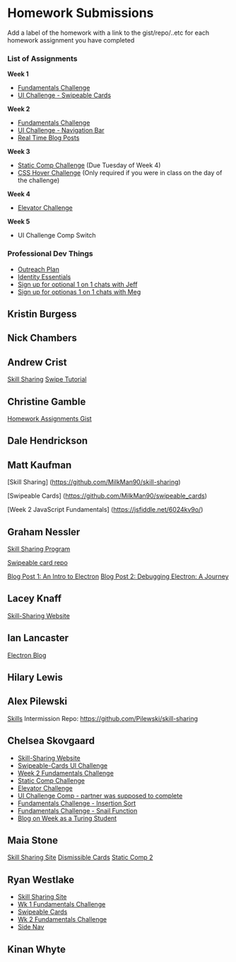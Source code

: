 # Homework Submissions

Add a label of the homework with a link to the gist/repo/..etc for each homework assignment you have completed

### List of Assignments

**Week 1**

- [Fundamentals Challenge](https://jsbin.com/niweqoleno/edit?js,output)
- [UI Challenge - Swipeable Cards](https://www.youtube.com/watch?v=rBSY7BOYRo4)

**Week 2**

- [Fundamentals Challenge](https://gist.github.com/brittanystoroz/1e8183fec2dfd55e6a7c21ce5dc20ff3)
- [UI Challenge - Navigation Bar](https://www.youtube.com/watch?v=e5CXg1sjTqQ)
- [Real Time Blog Posts](http://frontend.turing.io/projects/real-time.html)

**Week 3**

- [Static Comp Challenge](http://frontend.turing.io/projects/m4-static-comp-2.html) (Due Tuesday of Week 4)
- [CSS Hover Challenge](https://gist.github.com/brittanystoroz/3d69cc8c5eb51e5a1b926f217a1455c2) (Only required if you were in class on the day of the challenge)

**Week 4**

- [Elevator Challenge](https://github.com/turingschool-examples/elevator_challenge)

**Week 5**

- UI Challenge Comp Switch

### Professional Dev Things

- [Outreach Plan](http://backend.turing.io/professional_development/module_four/outreach_plan)
- [Identity Essentials](http://backend.turing.io/professional_development/module_one/identity_essentials)
- [Sign up for optional 1 on 1 chats with Jeff](https://jeff-jobs-hours.youcanbook.me/index.jsp)
- [Sign up for optionas 1 on 1 chats with Meg](https://megstew.youcanbook.me)

## Kristin Burgess

## Nick Chambers

## Andrew Crist

[Skill Sharing](https://github.com/andrewLcrist/skill-sharing)
[Swipe Tutorial](https://github.com/andrewLcrist/swipe-tutorial)

## Christine Gamble
[Homework Assignments Gist](https://gist.github.com/ccgamble/6366ce85d29b1eed66d5583451fd1723)

## Dale Hendrickson

## Matt Kaufman


[Skill Sharing] (https://github.com/MilkMan90/skill-sharing)

[Swipeable Cards] (https://github.com/MilkMan90/swipeable_cards)

[Week 2 JavaScript Fundamentals] (https://jsfiddle.net/6024kv9o/)

## Graham Nessler
[Skill Sharing Program](https://github.com/gness1804/mini-project-ejs)

[Swipeable card repo](https://github.com/gness1804/swipeable-cards)

[Blog Post 1: An Intro to Electron](https://medium.com/@gness1804/fired-up-an-introduction-to-electron-9d1f2c91f513#.yhcpin182)
[Blog Post 2: Debugging Electron: A Journey](https://medium.com/@gness1804/debugging-electron-a-journey-e4e01ea481fb#.8g2cagnnm)

## Lacey Knaff
[Skill-Sharing Website](https://github.com/lrknaff/skill-sharing-website)

## Ian Lancaster
[Electron Blog](https://medium.com/@ianlancaster/so-your-npm-module-is-broken-time-to-find-a-different-one-right-wrong-a58948c59309#.9rhfuohq8)

## Hilary Lewis

## Alex Pilewski
[Skills](https://www.youtube.com/watch?v=8KgtGs1ny0k)
Intermission Repo: https://github.com/Pilewski/skill-sharing

## Chelsea Skovgaard
- [Skill-Sharing Website](https://github.com/ChelseaSkovgaard/skillsharing-nodejs)
- [Swipeable-Cards UI Challenge](https://github.com/ChelseaSkovgaard/swipeable-cards)
- [Week 2 Fundamentals Challenge](https://gist.github.com/ChelseaSkovgaard/dc85e6c0ce35cd5061f3f4a556380e27)
- [Static Comp Challenge](https://github.com/ChelseaSkovgaard/cs-comp-challenge-1)
- [Elevator Challenge](https://github.com/ChelseaSkovgaard/elevator_challenge)
- [UI Challenge Comp - partner was supposed to complete](https://github.com/ChelseaSkovgaard/ux-comp)
- [Fundamentals Challenge - Insertion Sort](http://codepen.io/chelseaskovgaard/pen/MJqLGb)
- [Fundamentals Challenge - Snail Function](http://codepen.io/chelseaskovgaard/pen/aJoEyb)
- [Blog on Week as a Turing Student](https://medium.com/@chelseaskovgaard/a-week-in-the-life-of-a-bootcamp-student-at-turing-fbf7fc428cf6#.43pwdpdfj)

## Maia Stone
[Skill Sharing Site](https://github.com/maiastone/skill-sharing-site)
[Dismissible Cards](https://github.com/maiastone/dismissible-cards)
[Static Comp 2](https://maiastone.github.io/static-comp-2/)

## Ryan Westlake
- [Skill Sharing Site](https://github.com/rcwestlake/skill-sharing-site)
- [Wk 1 Fundamentals Challenge](http://g.recordit.co/fSspoDbxht.gif)
- [Swipeable Cards](https://github.com/rcwestlake/ui-design-challenges/tree/master/swipeable-cards)
- [Wk 2 Fundamentals Challenge](http://g.recordit.co/PCusubXOvL.gif)
- [Side Nav](https://github.com/rcwestlake/ui-design-challenges/tree/master/side-nav)

## Kinan Whyte
